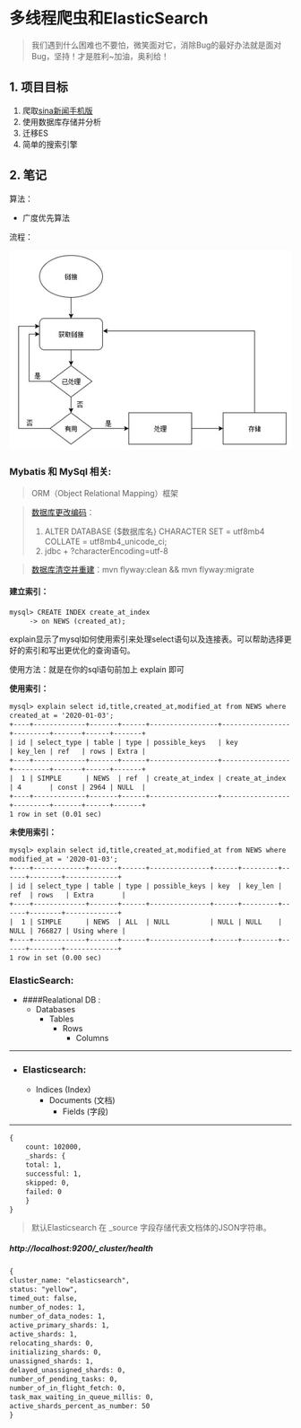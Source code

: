 # 多线程爬虫和ElasticSearch

> 我们遇到什么困难也不要怕，微笑面对它，消除Bug的最好办法就是面对Bug，坚持！才是胜利~加油，奥利给！

## 1. 项目目标
1. 爬取[sina新闻手机版](https://sina.cn)
2. 使用数据库存储并分析
3. 迁移ES
4. 简单的搜索引擎

## 2. 笔记
算法：
- 广度优先算法

流程：

![](img/flow.png)


### Mybatis 和 MySql 相关:
> ORM（Object Relational Mapping）框架
 
 > [数据库更改编码](https://www.google.com)：
 > 1. ALTER DATABASE {$数据库名} CHARACTER SET = utf8mb4 COLLATE = utf8mb4_unicode_ci; <br>
 > 2. jdbc + ?characterEncoding=utf-8<br>
 
 > [数据库清空并重建](https://mathiasbynens.be/notes/mysql-utf8mb4)：mvn flyway:clean && mvn flyway:migrate
 
 #### 建立索引：
```$xslt
mysql> CREATE INDEX create_at_index
     -> on NEWS (created_at);
```
explain显示了mysql如何使用索引来处理select语句以及连接表。可以帮助选择更好的索引和写出更优化的查询语句。

使用方法：就是在你的sql语句前加上 explain 即可

**使用索引：**
```$xslt
mysql> explain select id,title,created_at,modified_at from NEWS where created_at = '2020-01-03';
+----+-------------+-------+------+-----------------+-----------------+---------+-------+------+-------+
| id | select_type | table | type | possible_keys   | key             | key_len | ref   | rows | Extra |
+----+-------------+-------+------+-----------------+-----------------+---------+-------+------+-------+
|  1 | SIMPLE      | NEWS  | ref  | create_at_index | create_at_index | 4       | const | 2964 | NULL  |
+----+-------------+-------+------+-----------------+-----------------+---------+-------+------+-------+
1 row in set (0.01 sec)
```
**未使用索引：**
```$xslt
mysql> explain select id,title,created_at,modified_at from NEWS where modified_at = '2020-01-03';      
+----+-------------+-------+------+---------------+------+---------+------+--------+-------------+
| id | select_type | table | type | possible_keys | key  | key_len | ref  | rows   | Extra       |
+----+-------------+-------+------+---------------+------+---------+------+--------+-------------+
|  1 | SIMPLE      | NEWS  | ALL  | NULL          | NULL | NULL    | NULL | 766827 | Using where |
+----+-------------+-------+------+---------------+------+---------+------+--------+-------------+
1 row in set (0.00 sec)
```


### ElasticSearch:
- ####Realational DB :
    - Databases
        - Tables
            - Rows
                - Columns
---
- ### Elasticsearch: 
    - Indices (Index)
        - Documents (文档)
            - Fields (字段)
---

```aidl
{
    count: 102000,
    _shards: {
    total: 1,
    successful: 1,
    skipped: 0,
    failed: 0
    }
}
```


>默认Elasticsearch 在 _source 字段存储代表文档体的JSON字符串。

##### http://localhost:9200/_cluster/health

```aidl
{
cluster_name: "elasticsearch",
status: "yellow",
timed_out: false,
number_of_nodes: 1,
number_of_data_nodes: 1,
active_primary_shards: 1,
active_shards: 1,
relocating_shards: 0,
initializing_shards: 0,
unassigned_shards: 1,
delayed_unassigned_shards: 0,
number_of_pending_tasks: 0,
number_of_in_flight_fetch: 0,
task_max_waiting_in_queue_millis: 0,
active_shards_percent_as_number: 50
}
```


